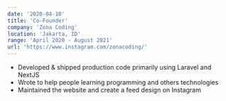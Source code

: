 ```yaml
---
date: '2020-04-10'
title: 'Co-Founder'
company: 'Zona Coding'
location: 'Jakarta, ID'
range: 'April 2020 - August 2021'
url: 'https://www.instagram.com/zonacoding/'
---
```


- Developed & shipped production code primarily using Laravel and NextJS
- Wrote to help people learning programming and others technologies
- Maintained the website and create a feed design on Instagram
